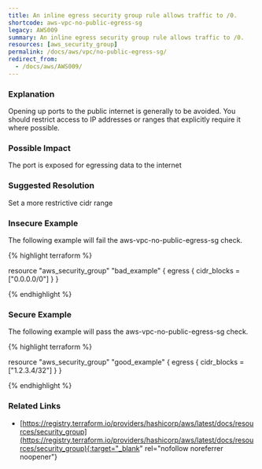 ```yaml
---
title: An inline egress security group rule allows traffic to /0.
shortcode: aws-vpc-no-public-egress-sg
legacy: AWS009
summary: An inline egress security group rule allows traffic to /0. 
resources: [aws_security_group] 
permalink: /docs/aws/vpc/no-public-egress-sg/
redirect_from: 
  - /docs/aws/AWS009/
---
```


### Explanation


Opening up ports to the public internet is generally to be avoided. You should restrict access to IP addresses or ranges that explicitly require it where possible.


### Possible Impact
The port is exposed for egressing data to the internet

### Suggested Resolution
Set a more restrictive cidr range


### Insecure Example

The following example will fail the aws-vpc-no-public-egress-sg check.

{% highlight terraform %}

resource "aws_security_group" "bad_example" {
	egress {
		cidr_blocks = ["0.0.0.0/0"]
	}
}

{% endhighlight %}



### Secure Example

The following example will pass the aws-vpc-no-public-egress-sg check.

{% highlight terraform %}

resource "aws_security_group" "good_example" {
	egress {
		cidr_blocks = ["1.2.3.4/32"]
	}
}

{% endhighlight %}



### Related Links


- [https://registry.terraform.io/providers/hashicorp/aws/latest/docs/resources/security_group](https://registry.terraform.io/providers/hashicorp/aws/latest/docs/resources/security_group){:target="_blank" rel="nofollow noreferrer noopener"}


